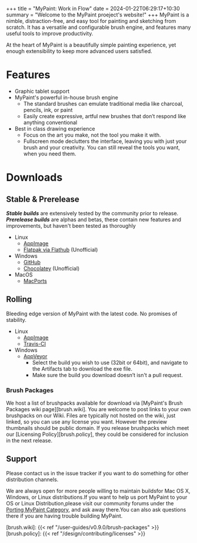 +++
title = "MyPaint: Work in Flow"
date = 2024-01-22T06:29:17+10:30
summary = "Welcome to the MyPaint proeject's website!"
+++
MyPaint is a nimble, distraction-free, and easy tool for painting and sketching
from scratch. It has a versatile and configurable brush engine, and features
many useful tools to improve productivity.

At the heart of MyPaint is a beautifully simple painting experience, yet enough
extensibility to keep more advanced users satisfied.

# Features
- Graphic tablet support
- MyPaint's powerful in-house brush engine
	- The standard brushes can emulate traditional media like charcoal, 
pencils, ink, or paint
	- Easily create expressive, artful new brushes that don’t respond like
anything conventional
- Best in class drawing experience
	- Focus on the art you make, not the tool you make it with.
	- Fullscreen mode declutters the interface, leaving you with just your 
brush and your creativity. You can still reveal the tools you want, 
when you need them.


# Downloads

## Stable & Prerelease
***Stable builds*** are extensively tested by the community prior to release. ***Prerelease
builds*** are alphas and betas, these contain new features and improvements, but
haven't been tested as thoroughly

- Linux
	- [AppImage][downloads.releases]
	- [Flatpak via Flathub][linux.flatpak] (Unofficial)
- Windows
	- [GitHub][downloads.releases]
	- [Chocolatey][choco.prerel] (Unofficial)
- MacOS
	- [MacPorts][mac.ports]

## Rolling
Bleeding edge version of MyPaint with the latest code. No promises of stability.
- Linux
	- [AppImage][linux.rolling]
	- [Travis-CI][source.travis]
- Windows
	- [AppVeyor][source.appveyor]
        - Select the build you wish to use (32bit or 64bit), and navigate to the
Artifacts tab to download the exe file.
        - Make sure the build you download doesn’t isn't a pull request.

### Brush Packages
We host a list of brushpacks available for download via [MyPaint's Brush Packages wiki page][brush.wiki].
You are welcome to post links to your own brushpacks on our Wiki. Files are typically
not hosted on the wiki, just linked, so you can use any license you want. However
the preview thumbnails should be public domain. If you release brushpacks which
meet our [Licensing Policy][brush.policy], they could be considered for inclusion
in the next release.

## Support
Please contact us in the issue tracker if you want to do something
for other distribution channels.

We are always open for more people willing to maintain buildsfor Mac 
OS X, Windows, or Linux distributions.If you want to help us port 
MyPaint to your OS or Linux Distribution,please visit our community 
forums under the [Porting MyPaint Category][source.porting], and ask away 
there.You can also ask questions there if you are having trouble 
building MyPaint.

[downloads.releases]: https://github.com/mypaint/mypaint/releases

[choco.prerel]: https://chocolatey.org/packages/mypaint/
[choco.stable]: https://chocolatey.org/packages/mypaint/1.2.1

[linux.flatpak]: https://flathub.org/repo/appstream/org.mypaint.MyPaint.flatpakref
[linux.rolling]: https://github.com/mypaint/mypaint-appimage/releases
[linux.build]: https://github.com/mypaint/mypaint/blob/master/README_LINUX.md

[mac.ports]: https://www.macports.org/ports.php?by=name&substr=MyPaint

[windows.tumagonx]: http://www.opensourcepack.blogspot.fr/2013/01/mypaint-and-pygi.html

[source.github]: https://github.com/mypaint
[source.build]: https://github.com/mypaint/mypaint/blob/master/README.md
[source.porting]: http://community.mypaint.org/c/development/porting
[source.travis]: https://travis-ci.org/mypaint
[source.appveyor]: https://ci.appveyor.com/project/achadwick/mypaint

[brush.wiki]: {{< ref "/user-guides/v0.9.0/brush-packages" >}}
[brush.policy]: {{< ref "/design/contributing/licenses" >}}
